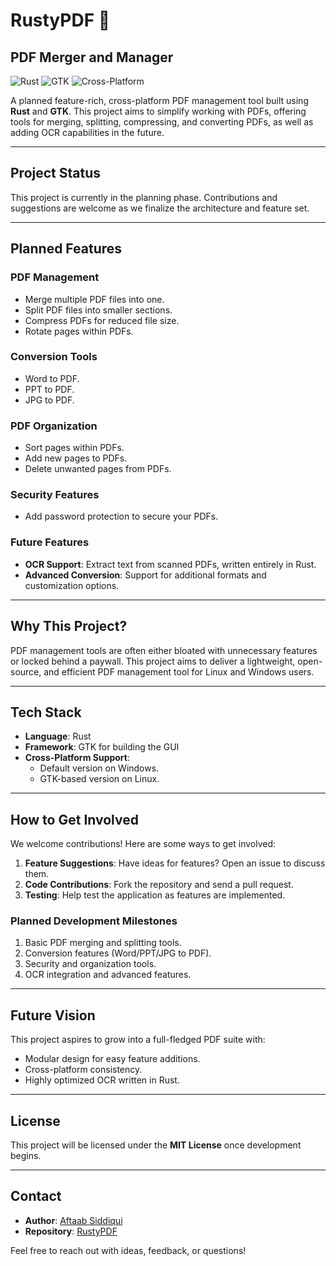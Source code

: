 # RustyPDF 🦀
## PDF Merger and Manager

![Rust](https://img.shields.io/badge/Rust-Toolkit-orange)
![GTK](https://img.shields.io/badge/GTK-Linux-green)
![Cross-Platform](https://img.shields.io/badge/Platform-Linux%20|%20Windows-blue)

A planned feature-rich, cross-platform PDF management tool built using **Rust** and **GTK**. This project aims to simplify working with PDFs, offering tools for merging, splitting, compressing, and converting PDFs, as well as adding OCR capabilities in the future.

---

## **Project Status**
This project is currently in the planning phase. Contributions and suggestions are welcome as we finalize the architecture and feature set.

---

## **Planned Features**

### **PDF Management**
- Merge multiple PDF files into one.
- Split PDF files into smaller sections.
- Compress PDFs for reduced file size.
- Rotate pages within PDFs.

### **Conversion Tools**
- Word to PDF.
- PPT to PDF.
- JPG to PDF.

### **PDF Organization**
- Sort pages within PDFs.
- Add new pages to PDFs.
- Delete unwanted pages from PDFs.

### **Security Features**
- Add password protection to secure your PDFs.

### **Future Features**
- **OCR Support**: Extract text from scanned PDFs, written entirely in Rust.
- **Advanced Conversion**: Support for additional formats and customization options.

---

## **Why This Project?**
PDF management tools are often either bloated with unnecessary features or locked behind a paywall. This project aims to deliver a lightweight, open-source, and efficient PDF management tool for Linux and Windows users.

---

## **Tech Stack**
- **Language**: Rust
- **Framework**: GTK for building the GUI
- **Cross-Platform Support**:
  - Default version on Windows.
  - GTK-based version on Linux.

---

## **How to Get Involved**
We welcome contributions! Here are some ways to get involved:
1. **Feature Suggestions**: Have ideas for features? Open an issue to discuss them.
2. **Code Contributions**: Fork the repository and send a pull request.
3. **Testing**: Help test the application as features are implemented.

### **Planned Development Milestones**
1. Basic PDF merging and splitting tools.
2. Conversion features (Word/PPT/JPG to PDF).
3. Security and organization tools.
4. OCR integration and advanced features.

---

## **Future Vision**
This project aspires to grow into a full-fledged PDF suite with:
- Modular design for easy feature additions.
- Cross-platform consistency.
- Highly optimized OCR written in Rust.

---

## **License**
This project will be licensed under the **MIT License** once development begins.

---

## **Contact**
- **Author**: [Aftaab Siddiqui](https://github.com/Aftaab25)
- **Repository**: [RustyPDF](https://github.com/Aftaab25/RustyPDF)

Feel free to reach out with ideas, feedback, or questions!
